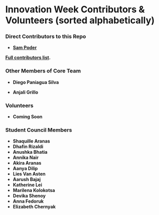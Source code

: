 Innovation Week Contributors & Volunteers (sorted alphabetically)
============================================

### Direct Contributors to this Repo

* **[Sam Poder](https://github.com/sampoder)**

**[Full contributors list](https://github.com/gemssingaporestudentcouncil/innovationweek2020/contributors).**

### Other Members of Core Team
* **Diego Paniagua Silva**

* **Anjali Grillo**

### Volunteers

* **Coming Soon**

### Student Council Members

* **Shaquille Aranas**
* **Dhafin Rizaldi**
* **Anushka Bhatia**
* **Annika Nair**
* **Akira Aranas**
* **Aanya Dilip**
* **Lies Van Asten**
* **Aarush Bajaj**
* **Katherine Lei**
* **Marilena Kolokotsa**
* **Devika Shenoy**
* **Anna Fedoruk**
* **Elizabeth Chernyak**

